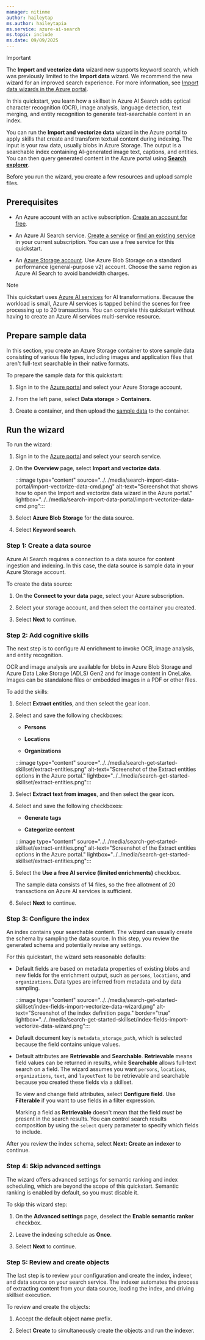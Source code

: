 ```yaml
---
manager: nitinme
author: haileytap
ms.author: haileytapia
ms.service: azure-ai-search
ms.topic: include
ms.date: 09/09/2025
---
```


> [!IMPORTANT]
> The **Import and vectorize data** wizard now supports keyword search, which was previously limited to the **Import data** wizard. We recommend the new wizard for an improved search experience. For more information, see [Import data wizards in the Azure portal](../../search-import-data-portal.md).

In this quickstart, you learn how a skillset in Azure AI Search adds optical character recognition (OCR), image analysis, language detection, text merging, and entity recognition to generate text-searchable content in an index.

You can run the **Import and vectorize data** wizard in the Azure portal to apply skills that create and transform textual content during indexing. The input is your raw data, usually blobs in Azure Storage. The output is a searchable index containing AI-generated image text, captions, and entities. You can then query generated content in the Azure portal using [**Search explorer**](search-explorer.md).

Before you run the wizard, you create a few resources and upload sample files.

## Prerequisites

+ An Azure account with an active subscription. [Create an account for free](https://azure.microsoft.com/free/).

+ An Azure AI Search service. [Create a service](../../search-create-service-portal.md) or [find an existing service](https://portal.azure.com/#blade/HubsExtension/BrowseResourceBlade/resourceType/Microsoft.Search%2FsearchServices) in your current subscription. You can use a free service for this quickstart.

+ An [Azure Storage account](/azure/storage/common/storage-account-create). Use Azure Blob Storage on a standard performance (general-purpose v2) account. Choose the same region as Azure AI Search to avoid bandwidth charges. 

> [!NOTE]
> This quickstart uses [Azure AI services](https://azure.microsoft.com/services/cognitive-services/) for AI transformations. Because the workload is small, Azure AI services is tapped behind the scenes for free processing up to 20 transactions. You can complete this quickstart without having to create an Azure AI services multi-service resource.

## Prepare sample data

In this section, you create an Azure Storage container to store sample data consisting of various file types, including images and application files that aren't full-text searchable in their native formats.

To prepare the sample data for this quickstart:

1. Sign in to the [Azure portal](https://portal.azure.com/) and select your Azure Storage account.

1. From the left pane, select **Data storage** > **Containers**.

1. Create a container, and then upload the [sample data](https://github.com/Azure-Samples/azure-search-sample-data/tree/main/ai-enrichment-mixed-media) to the container.

## Run the wizard

To run the wizard:

1. Sign in to the [Azure portal](https://portal.azure.com/) and select your search service.

1. On the **Overview** page, select **Import and vectorize data**.

   :::image type="content" source="../../media/search-import-data-portal/import-vectorize-data-cmd.png" alt-text="Screenshot that shows how to open the Import and vectorize data wizard in the Azure portal." lightbox="../../media/search-import-data-portal/import-vectorize-data-cmd.png":::

1. Select **Azure Blob Storage** for the data source.

1. Select **Keyword search**.

### Step 1: Create a data source

Azure AI Search requires a connection to a data source for content ingestion and indexing. In this case, the data source is sample data in your Azure Storage account.

To create the data source:

1. On the **Connect to your data** page, select your Azure subscription.

1. Select your storage account, and then select the container you created.

1. Select **Next** to continue.

<!--
If you get `Error detecting index schema from data source`, the indexer that powers the wizard can't connect to your data source. The data source most likely has security protections. Try the following solutions, and then rerun the wizard.

| Security feature | Solution |
|--------------------|----------|
| Resource requires Azure roles, or its access keys are disabled. | [Connect as a trusted service](search-indexer-howto-access-trusted-service-exception.md) or [connect using a managed identity](search-how-to-managed-identities.md). |
| Resource is behind an IP firewall. | [Create an inbound rule for Azure AI Search and the Azure portal](search-indexer-howto-access-ip-restricted.md). |
| Resource requires a private endpoint connection. | [Connect over a private endpoint](search-indexer-howto-access-private.md). |
-->

### Step 2: Add cognitive skills

The next step is to configure AI enrichment to invoke OCR, image analysis, and entity recognition.

OCR and image analysis are available for blobs in Azure Blob Storage and Azure Data Lake Storage (ADLS) Gen2 and for image content in OneLake. Images can be standalone files or embedded images in a PDF or other files.

To add the skills:

1. Select **Extract entities**, and then select the gear icon.

1. Select and save the following checkboxes:

    + **Persons**

    + **Locations**

    + **Organizations**

    :::image type="content" source="../../media/search-get-started-skillset/extract-entities.png" alt-text="Screenshot of the Extract entities options in the Azure portal." lightbox="../../media/search-get-started-skillset/extract-entities.png":::

1. Select **Extract text from images**, and then select the gear icon.

1. Select and save the following checkboxes:

    + **Generate tags**

    + **Categorize content**

    :::image type="content" source="../../media/search-get-started-skillset/extract-entities.png" alt-text="Screenshot of the Extract entities options in the Azure portal." lightbox="../../media/search-get-started-skillset/extract-entities.png":::

1. Select the **Use a free AI service (limited enrichments)** checkbox.

   The sample data consists of 14 files, so the free allotment of 20 transactions on Azure AI services is sufficient.

1. Select **Next** to continue.

### Step 3: Configure the index

An index contains your searchable content. The wizard can usually create the schema by sampling the data source. In this step, you review the generated schema and potentially revise any settings. 

For this quickstart, the wizard sets reasonable defaults:  

+ Default fields are based on metadata properties of existing blobs and new fields for the enrichment output, such as `persons`, `locations`, and `organizations`. Data types are inferred from metadata and by data sampling.

  :::image type="content" source="../../media/search-get-started-skillset/index-fields-import-vectorize-data-wizard.png" alt-text="Screenshot of the index definition page." border="true" lightbox="../../media/search-get-started-skillset/index-fields-import-vectorize-data-wizard.png":::

+ Default document key is `metadata_storage_path`, which is selected because the field contains unique values.

+ Default attributes are **Retrievable** and **Searchable**. **Retrievable** means field values can be returned in results, while **Searchable** allows full-text search on a field. The wizard assumes you want `persons`, `locations`, `organizations`, `text`, and `layoutText` to be retrievable and searchable because you created these fields via a skillset.

  To view and change field attributes, select **Configure field**. Use **Filterable** if you want to use fields in a filter expression.
  
  Marking a field as **Retrievable** doesn't mean that the field *must* be present in the search results. You can control search results composition by using the `select` query parameter to specify which fields to include.
      
After you review the index schema, select **Next: Create an indexer** to continue.

### Step 4: Skip advanced settings

The wizard offers advanced settings for semantic ranking and index scheduling, which are beyond the scope of this quickstart. Semantic ranking is enabled by default, so you must disable it.

To skip this wizard step:

1. On the **Advanced settings** page, deselect the **Enable semantic ranker** checkbox.

1. Leave the indexing schedule as **Once**.

1. Select **Next** to continue.

### Step 5: Review and create objects

The last step is to review your configuration and create the index, indexer, and data source on your search service. The indexer automates the process of extracting content from your data source, loading the index, and driving skillset execution.

To review and create the objects:

1. Accept the default object name prefix.

1. Select **Create** to simultaneously create the objects and run the indexer.
